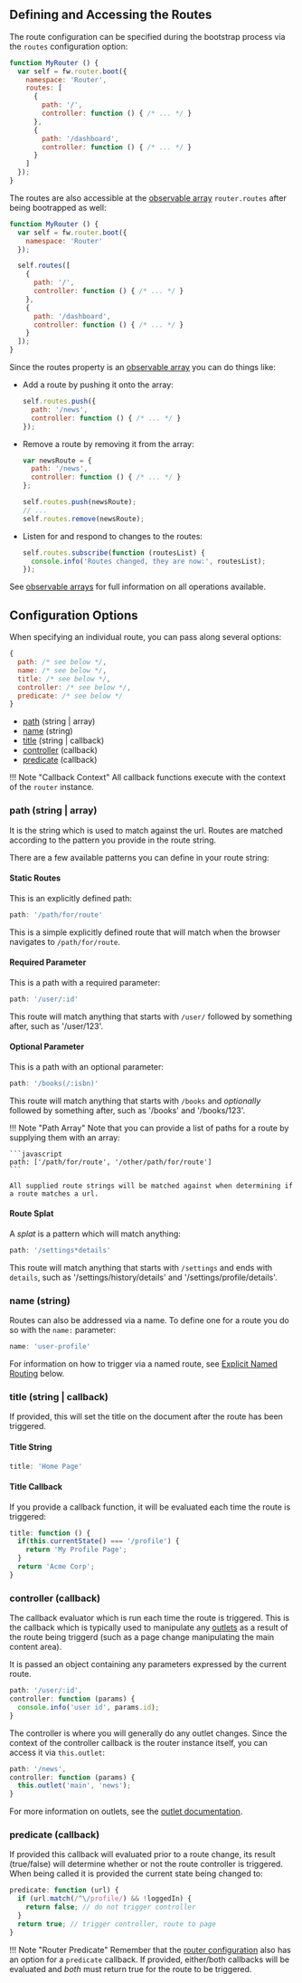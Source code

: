 ## Defining and Accessing the Routes

The route configuration can be specified during the bootstrap process via the `routes` configuration option:

```javascript
function MyRouter () {
  var self = fw.router.boot({
    namespace: 'Router',
    routes: [
      {
        path: '/',
        controller: function () { /* ... */ }
      },
      {
        path: '/dashboard',
        controller: function () { /* ... */ }
      }
    ]
  });
}
```

The routes are also accessible at the [observable array](observableArrays.md) `router.routes` after being bootrapped as well:

```javascript
function MyRouter () {
  var self = fw.router.boot({
    namespace: 'Router'
  });

  self.routes([
    {
      path: '/',
      controller: function () { /* ... */ }
    },
    {
      path: '/dashboard',
      controller: function () { /* ... */ }
    }
  ]);
}
```

Since the routes property is an [observable array](observableArrays.md) you can do things like:

* Add a route by pushing it onto the array:

    ```javascript
    self.routes.push({
      path: '/news',
      controller: function () { /* ... */ }
    });
    ```

* Remove a route by removing it from the array:

    ```javascript
    var newsRoute = {
      path: '/news',
      controller: function () { /* ... */ }
    };

    self.routes.push(newsRoute);
    // ...
    self.routes.remove(newsRoute);
    ```

* Listen for and respond to changes to the routes:

    ```javascript
    self.routes.subscribe(function (routesList) {
      console.info('Routes changed, they are now:', routesList);
    });
    ```

See [observable arrays](observableArrays.md) for full information on all operations available.

## Configuration Options

When specifying an individual route, you can pass along several options:

```javascript
{
  path: /* see below */,
  name: /* see below */,
  title: /* see below */,
  controller: /* see below */,
  predicate: /* see below */
}
```

* [path](#path-string-array) (string | array)
* [name](#name-string) (string)
* [title](#title-string-callback) (string | callback)
* [controller](#controller-callback) (callback)
* [predicate](#predicate-callback) (callback)

!!! Note "Callback Context"
    All callback functions execute with the context of the `router` instance.

### path (string | array)

It is the string which is used to match against the url. Routes are matched according to the pattern you provide in the route string.

There are a few available patterns you can define in your route string:

#### Static Routes

This is an explicitly defined path:

```javascript
path: '/path/for/route'
```

This is a simple explicitly defined route that will match when the browser navigates to `/path/for/route`.

#### Required Parameter

This is a path with a required parameter:

```javascript
path: '/user/:id'
```

This route will match anything that starts with `/user/` followed by something after, such as '/user/123'.

#### Optional Parameter

This is a path with an optional parameter:

```javascript
path: '/books(/:isbn)'
```

This route will match anything that starts with `/books` and *optionally* followed by something after, such as '/books' and '/books/123'.

!!! Note "Path Array"
    Note that you can provide a list of paths for a route by supplying them with an array:

    ```javascript
    path: ['/path/for/route', '/other/path/for/route']
    ```

    All supplied route strings will be matched against when determining if a route matches a url.

#### Route Splat

A *splat* is a pattern which will match anything:

```javascript
path: '/settings*details'
```

This route will match anything that starts with `/settings` and ends with `details`, such as '/settings/history/details' and '/settings/profile/details'.

### name (string)

Routes can also be addressed via a name. To define one for a route you do so with the `name:` parameter:

```javascript
name: 'user-profile'
```

For information on how to trigger via a named route, see [Explicit Named Routing](router-routing.md#named-route) below.

### title (string | callback)

If provided, this will set the title on the document after the route has been triggered.

#### Title String

```javascript
title: 'Home Page'
```

#### Title Callback

If you provide a callback function, it will be evaluated each time the route is triggered:

```javascript
title: function () {
  if(this.currentState() === '/profile') {
    return 'My Profile Page';
  }
  return 'Acme Corp';
}
```

### controller (callback)

The callback evaluator which is run each time the route is triggered. This is the callback which is typically used to manipulate any [outlets](router-outlets.md) as a result of the route being triggerd (such as a page change manipulating the main content area).

It is passed an object containing any parameters expressed by the current route.

```javascript
path: '/user/:id',
controller: function (params) {
  console.info('user id', params.id);
}
```

The controller is where you will generally do any outlet changes. Since the context of the controller callback is the router instance itself, you can access it via `this.outlet`:

```javascript
path: '/news',
controller: function (params) {
  this.outlet('main', 'news');
}
```

For more information on outlets, see the [outlet documentation](router-outlets.md).

### predicate (callback)

If provided this callback will evaluated prior to a route change, its result (true/false) will determine whether or not the route controller is triggered. When being called it is provided the current state being changed to:

```javascript
predicate: function (url) {
  if (url.match(/^\/profile/) && !loggedIn) {
    return false; // do not trigger controller
  }
  return true; // trigger controller, route to page
}
```

!!! Note "Router Predicate"
    Remember that the [router configuration](router-creation.md#predicate-callback) also has an option for a `predicate` callback. If provided, either/both callbacks will be evaluated and *both* must return true for the route to be triggered.
